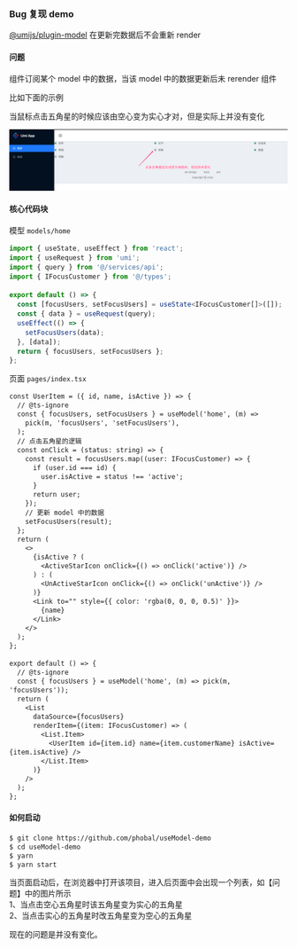 ### Bug 复现 demo
[@umijs/plugin-model](https://github.com/umijs/plugins/blob/master/packages/plugin-model/src/index.ts) 在更新完数据后不会重新 render

#### 问题

组件订阅某个 model 中的数据，当该 model 中的数据更新后未 rerender 组件

比如下面的示例  

当鼠标点击五角星的时候应该由空心变为实心才对，但是实际上并没有变化

![](./readme/shot.png)

#### 核心代码块

模型 `models/home`

``` ts
import { useState, useEffect } from 'react';
import { useRequest } from 'umi';
import { query } from '@/services/api';
import { IFocusCustomer } from '@/types';

export default () => {
  const [focusUsers, setFocusUsers] = useState<IFocusCustomer[]>([]);
  const { data } = useRequest(query);
  useEffect(() => {
    setFocusUsers(data);
  }, [data]);
  return { focusUsers, setFocusUsers };
};

```

页面 `pages/index.tsx`

``` tsx
const UserItem = ({ id, name, isActive }) => {
  // @ts-ignore
  const { focusUsers, setFocusUsers } = useModel('home', (m) =>
    pick(m, 'focusUsers', 'setFocusUsers'),
  );
  // 点击五角星的逻辑
  const onClick = (status: string) => {
    const result = focusUsers.map((user: IFocusCustomer) => {
      if (user.id === id) {
        user.isActive = status !== 'active';
      }
      return user;
    });
    // 更新 model 中的数据
    setFocusUsers(result);
  };
  return (
    <>
      {isActive ? (
        <ActiveStarIcon onClick={() => onClick('active')} />
      ) : (
        <UnActiveStarIcon onClick={() => onClick('unActive')} />
      )}
      <Link to="" style={{ color: 'rgba(0, 0, 0, 0.5)' }}>
        {name}
      </Link>
    </>
  );
};

export default () => {
  // @ts-ignore
  const { focusUsers } = useModel('home', (m) => pick(m, 'focusUsers'));
  return (
    <List
      dataSource={focusUsers}
      renderItem={(item: IFocusCustomer) => (
        <List.Item>
          <UserItem id={item.id} name={item.customerName} isActive={item.isActive} />
        </List.Item>
      )}
    />
  );
};

```

#### 如何启动

```
$ git clone https://github.com/phobal/useModel-demo
$ cd useModel-demo
$ yarn
$ yarn start
```
当页面启动后，在浏览器中打开该项目，进入后页面中会出现一个列表，如【问题】中的图片所示  
1、当点击空心五角星时该五角星变为实心的五角星  
2、当点击实心的五角星时改五角星变为空心的五角星 

现在的问题是并没有变化。

